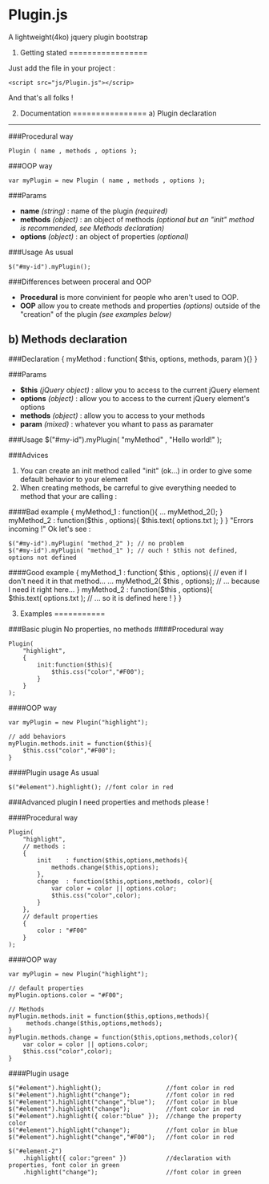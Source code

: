 Plugin.js
=========
A lightweight(4ko) jquery plugin bootstrap


1. Getting stated
=================

Just add the file in your project :

    <script src="js/Plugin.js"></scrip>
    
And that's all folks !

2. Documentation
================
a) Plugin declaration
--------------------
###Procedural way

    Plugin ( name , methods , options );
    
###OOP way

    var myPlugin = new Plugin ( name , methods , options );
    
###Params
    
* **name** *(string)* : name of the plugin *(required)*
* **methods** *(object)* : an object of methods *(optional but an "init" method is recommended, see Methods declaration)*
* **options** *(object)* : an object of properties *(optional)*

###Usage
As usual

    $("#my-id").myPlugin();


###Differences between proceral and OOP
* **Procedural** is more convinient for people who aren't used to OOP.
* **OOP** allow you to create methods and properties *(options)* outside of the "creation" of the plugin *(see examples below)*


b) Methods declaration
----------------------
###Declaration
    {
        myMethod : function( $this, options, methods, param ){}
    }
    
###Params
* **$this** *(jQuery object)* : allow you to access to the current jQuery element
* **options** *(object)* : allow you to access to the current jQuery element's options
* **methods** *(object)* : allow you to access to your methods
* **param** *(mixed)* : whatever you whant to pass as paramater

###Usage
    $("#my-id").myPlugin( "myMethod" , "Hello world!" );
    
###Advices
1. You can create an init method called "init" (ok...) in order to give some default behavior to your element
2. When creating methods, be carreful to give everything needed to method that your are calling :

####Bad example
    {
        myMethod_1 : function(){
            ...
            myMethod_2();
        }
        myMethod_2 : function($this , options){
            $this.text( options.txt );
        }
    }
"Errors incoming !" Ok let's see :

    $("#my-id").myPlugin( "method_2" ); // no problem
    $("#my-id").myPlugin( "method_1" ); // ouch ! $this not defined, options not defined
    
####Good example
    {
        myMethod_1 : function( $this , options){    // even if I don't need it in that method...
            ...
            myMethod_2( $this , options);           // ... because I need it right here...
        }
        myMethod_2 : function($this , options){    
            $this.text( options.txt );               // ... so it is defined here !
        }
    }

3. Examples
===========

###Basic plugin
No properties, no methods
####Procedural way

    Plugin(
        "highlight",
        {
            init:function($this){
                $this.css("color","#F00");
            }
        }
    );
    
####OOP way

    var myPlugin = new Plugin("highlight");
    
    // add behaviors
    myPlugin.methods.init = function($this){
        $this.css("color","#F00");
    }
    
####Plugin usage
As usual

    $("#element").highlight(); //font color in red

###Advanced plugin
I need properties and methods please !

####Procedural way

    Plugin(
        "highlight",
        // methods :
        {
            init    : function($this,options,methods){
                methods.change($this,options);
            },
            change  : function($this,options,methods, color){
                var color = color || options.color;
                $this.css("color",color);
            }
        },
        // default properties
        {
            color : "#F00"
        }     
    );
    
####OOP way

    var myPlugin = new Plugin("highlight");
    
    // default properties
    myPlugin.options.color = "#F00";
    
    // Methods
    myPlugin.methods.init = function($this,options,methods){
         methods.change($this,options,methods);
    }
    myPlugin.methods.change = function($this,options,methods,color){
        var color = color || options.color;
        $this.css("color",color);
    }
    
    
####Plugin usage
    
    $("#element").highlight();                  //font color in red
    $("#element").highlight("change");          //font color in red
    $("#element").highlight("change","blue");   //font color in blue
    $("#element").highlight("change");          //font color in red
    $("#element").highlight({ color:"blue" });  //change the property color
    $("#element").highlight("change");          //font color in blue
    $("#element").highlight("change","#F00");   //font color in red
    
    $("#element-2")
        .highlight({ color:"green" })           //declaration with properties, font color in green
        .highlight("change");                   //font color in green
        
    
